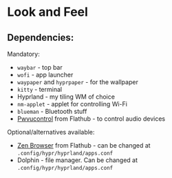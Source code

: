 # Look and Feel

## Dependencies:

Mandatory:
- `waybar` - top bar
- `wofi` - app launcher
- `waypaper` and `hyprpaper` - for the wallpaper
- `kitty` - terminal
- Hyprland - my tiling WM of choice
- `nm-applet` - applet for controlling Wi-Fi
- `blueman` - Bluetooth stuff
- [Pwvucontrol](https://flathub.org/apps/com.saivert.pwvucontrol) from Flathub - to control audio devices

Optional/alternatives available:
- [Zen Browser](https://flathub.org/apps/app.zen_browser.zen) from Flathub - can be changed at `.config/hypr/hyprland/apps.conf`
- Dolphin - file manager. Can be changed at `.config/hypr/hyprland/apps.conf`
